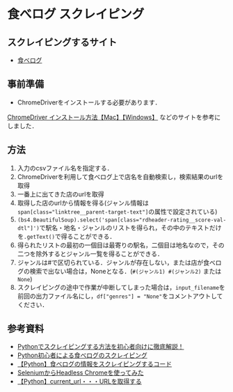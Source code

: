 # 食べログ スクレイピング

## スクレイピングするサイト

- [食べログ](https://tabelog.com/)

## 事前準備

- ChromeDriverをインストールする必要があります．

[ChromeDriver インストール方法【Mac】【Windows】](https://doku-pro.com/chromedriver-mac-windows/)
などのサイトを参考にしました．

## 方法

1. 入力のcsvファイル名を指定する．
2. ChromeDriverを利用して食べログ上で店名を自動検索し，検索結果のurlを取得
3. 一番上に出てきた店のurlを取得
4. 取得した店のurlから情報を得る(ジャンル情報は`span[class="linktree__parent-target-text"]`の属性で設定されている)
5. `(bs4.BeautifulSoup).select('span[class="rdheader-rating__score-val-dtl"]')`で駅名・地名・ジャンルのリストを得られ，その中のテキストだけを`.getText()`で得ることができる．
6. 得られたリストの最初の一個目は最寄りの駅名，二個目は地名なので，その二つを除外するとジャンル一覧を得ることができる．
7. ジャンルは#で区切られている．ジャンルが存在しない，または店が食べログの検索で出ない場合は，Noneとなる．(`#(ジャンル1) #(ジャンル2)` または`None`)
8. スクレイピングの途中で作業が中断してしまった場合は，`input_filename`を前回の出力ファイル名にし，`df["genres"] = "None"`をコメントアウトしてください．

## 参考資料

- [Pythonでスクレイピングする方法を初心者向けに徹底解説！](https://dividable.net/programming/python/python-scraping)
- [Python初心者による食べログのスクレイピング](https://qiita.com/you_gin/items/e982ed443c71771ee9b6)
- [【Python】食べログの情報をスクレイピングするコード](https://komono-tsukai-minarai.net/tabelog-scraping/)
- [SeleniumからHeadless Chromeを使ってみた](https://qiita.com/orangain/items/db4594113c04e8801aad)
- [【Python】current_url・・・URLを取得する](https://www.seleniumqref.com/api/python/window_get/Python_current_url.html)
